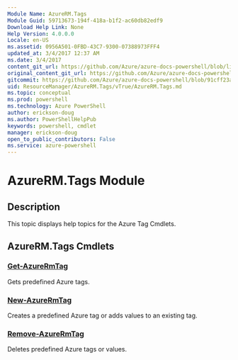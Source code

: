 ```yaml
---
Module Name: AzureRM.Tags
Module Guid: 59713673-194f-418a-b1f2-ac60db82edf9
Download Help Link: None
Help Version: 4.0.0.0
Locale: en-US
ms.assetid: 0956A501-0FBD-43C7-9300-07388973FFF4
updated_at: 3/4/2017 12:37 AM
ms.date: 3/4/2017
content_git_url: https://github.com/Azure/azure-docs-powershell/blob/live/azureps-cmdlets-docs/ResourceManager/AzureRM.Tags/vTrue/AzureRM.Tags.md
original_content_git_url: https://github.com/Azure/azure-docs-powershell/blob/live/azureps-cmdlets-docs/ResourceManager/AzureRM.Tags/vTrue/AzureRM.Tags.md
gitcommit: https://github.com/Azure/azure-docs-powershell/blob/91cff23a000b99dc60ec82204d789c7ace1d7134/azureps-cmdlets-docs/ResourceManager/AzureRM.Tags/vTrue/AzureRM.Tags.md
uid: ResourceManager/AzureRM.Tags/vTrue/AzureRM.Tags.md
ms.topic: conceptual
ms.prod: powershell
ms.technology: Azure PowerShell
author: erickson-doug
ms.author: PowerShellHelpPub
keywords: powershell, cmdlet
manager: erickson-doug
open_to_public_contributors: False
ms.service: azure-powershell
---
```


# AzureRM.Tags Module
## Description
This topic displays help topics for the Azure Tag Cmdlets.

## AzureRM.Tags Cmdlets
### [Get-AzureRmTag](Get-AzureRmTag.md)
Gets predefined Azure tags.

### [New-AzureRmTag](New-AzureRmTag.md)
Creates a predefined Azure tag or adds values to an existing tag.

### [Remove-AzureRmTag](Remove-AzureRmTag.md)
Deletes predefined Azure tags or values.

